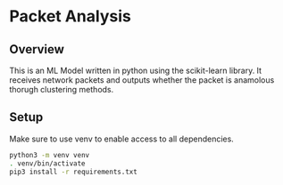# Packet Analysis

## Overview
This is an ML Model written in python using the scikit-learn library. It receives network packets and outputs whether the packet is anamolous thorugh clustering methods.


## Setup
Make sure to use venv to enable access to all dependencies. 
```bash
python3 -m venv venv 
. venv/bin/activate
pip3 install -r requirements.txt
```
